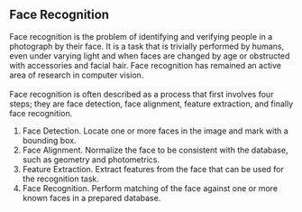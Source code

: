 ## Face Recognition
Face recognition is the problem of identifying and verifying people in a photograph by
their face. It is a task that is trivially performed by humans, even under varying light and
when faces are changed by age or obstructed with accessories and facial hair. Face
recognition has remained an active area of research in computer vision.
<br><br>
Face recognition is often described as a process that first involves four steps; they are
face detection, face alignment, feature extraction, and finally face recognition.<br>
1. Face Detection. Locate one or more faces in the image and mark with a
bounding box.<br>
2. Face Alignment. Normalize the face to be consistent with the database, such as
geometry and photometrics.<br>
3. Feature Extraction. Extract features from the face that can be used for the
recognition task.<br>
4. Face Recognition. Perform matching of the face against one or more known
faces in a prepared database.